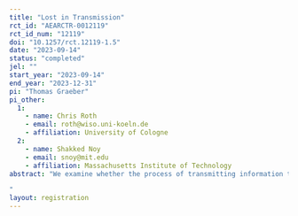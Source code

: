 ```yaml
---
title: "Lost in Transmission"
rct_id: "AEARCTR-0012119"
rct_id_num: "12119"
doi: "10.1257/rct.12119-1.5"
date: "2023-09-14"
status: "completed"
jel: ""
start_year: "2023-09-14"
end_year: "2023-12-31"
pi: "Thomas Graeber"
pi_other:
  1:
    - name: Chris Roth
    - email: roth@wiso.uni-koeln.de
    - affiliation: University of Cologne
  2:
    - name: Shakked Noy
    - email: snoy@mit.edu
    - affiliation: Massachusetts Institute of Technology
abstract: "We examine whether the process of transmitting information through speech distorts the information and how such distortions differ between different kinds of information content. In particular, we hypothesize that distortions are larger for content about the reliability of a message than content about the level of a variable.
"
layout: registration
---
```


